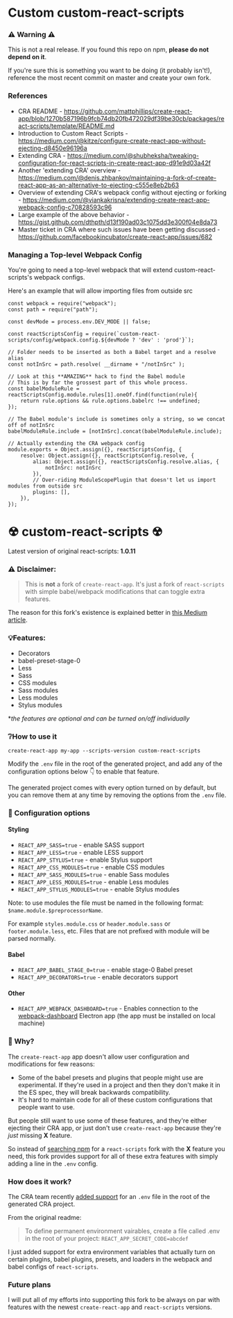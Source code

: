 # Custom custom-react-scripts

### ⚠️ Warning ⚠️

This is not a real release. If you found this repo on npm, **please do not depend on it**.

If you're sure this is something you want to be doing (it probably isn't!), reference the most recent commit on master and create your own fork.

### References

- CRA README - https://github.com/mattphillips/create-react-app/blob/1270b587196b9fcb74db20fb472029df39be30cb/packages/react-scripts/template/README.md
- Introduction to Custom React Scripts - https://medium.com/@kitze/configure-create-react-app-without-ejecting-d8450e96196a
- Extending CRA - https://medium.com/@shubheksha/tweaking-configuration-for-react-scripts-in-create-react-app-d91e9d03a42f
- Another 'extending CRA' overview - https://medium.com/@denis.zhbankov/maintaining-a-fork-of-create-react-app-as-an-alternative-to-ejecting-c555e8eb2b63
- Overview of extending CRA's webpack config without ejecting or forking - https://medium.com/@viankakrisna/extending-create-react-app-webpack-config-c70828593c96
- Large example of the above behavior - https://gist.github.com/dthpth/d13f190ad03c1075dd3e300f04e8da73
- Master ticket in CRA where such issues have been getting discussed - https://github.com/facebookincubator/create-react-app/issues/682

### Managing a Top-level Webpack Config

You're going to need a top-level webpack that will extend custom-react-scripts's webpack configs.

Here's an example that will allow importing files from outside src

```
const webpack = require("webpack");
const path = require("path");

const devMode = process.env.DEV_MODE || false;

const reactScriptsConfig = require(`custom-react-scripts/config/webpack.config.${devMode ? 'dev' : 'prod'}`);

// Folder needs to be inserted as both a Babel target and a resolve alias
const notInSrc = path.resolve( __dirname + "/notInSrc" );

// Look at this **AMAZING** hack to find the Babel module
// This is by far the grossest part of this whole process.
const babelModuleRule = reactScriptsConfig.module.rules[1].oneOf.find(function(rule){
    return rule.options && rule.options.babelrc !== undefined;
});

// The Babel module's include is sometimes only a string, so we concat off of notInSrc
babelModuleRule.include = [notInSrc].concat(babelModuleRule.include);

// Actually extending the CRA webpack config
module.exports = Object.assign({}, reactScriptsConfig, {
    resolve: Object.assign({}, reactScriptsConfig.resolve, {
        alias: Object.assign({}, reactScriptsConfig.resolve.alias, {
            notInSrc: notInSrc
        }),
        // Over-riding ModuleScopePlugin that doesn't let us import modules from outside src
        plugins: [],
    }),
});
```

# ☢ custom-react-scripts ☢
Latest version of original react-scripts: **1.0.11**

### ⚠️ Disclaimer:
> This is **not** a fork of ```create-react-app```. It's just a fork of ```react-scripts``` with simple babel/webpack modifications that can toggle extra features.

The reason for this fork's existence is explained better in [this Medium article](https://medium.com/@kitze/configure-create-react-app-without-ejecting-d8450e96196a).

### 💡Features:
* Decorators
* babel-preset-stage-0
* Less
* Sass
* CSS modules
* Sass modules
* Less modules
* Stylus modules

**the features are optional and can be turned on/off individually*

### ❔How to use it
```create-react-app my-app --scripts-version custom-react-scripts```

Modify the ```.env``` file in the root of the generated project, and add any of the configuration options below 👇 to enable that feature.

The generated project comes with every option turned on by default, but you can remove them at any time by removing the options from the ```.env``` file.

### 📝 Configuration options

#### Styling
- ```REACT_APP_SASS=true``` - enable SASS support
- ```REACT_APP_LESS=true``` - enable LESS support
- ```REACT_APP_STYLUS=true``` - enable Stylus support
- ```REACT_APP_CSS_MODULES=true``` - enable CSS modules
- ```REACT_APP_SASS_MODULES=true``` - enable Sass modules
- ```REACT_APP_LESS_MODULES=true``` - enable Less modules
- ```REACT_APP_STYLUS_MODULES=true``` - enable Stylus modules

Note: to use modules the file must be named in the following format: ```$name.module.$preprocessorName```.

For example ```styles.module.css``` or ```header.module.sass``` or ```footer.module.less```, etc. Files that are not prefixed with module will be parsed normally.

#### Babel
- ```REACT_APP_BABEL_STAGE_0=true``` - enable stage-0 Babel preset
- ```REACT_APP_DECORATORS=true``` - enable decorators support

#### Other
- ```REACT_APP_WEBPACK_DASHBOARD=true``` - Enables connection to the [webpack-dashboard](https://github.com/FormidableLabs/electron-webpack-dashboard) Electron app (the app must be installed on local machine)

### 🤔 Why?
The ```create-react-app``` app doesn't allow user configuration and modifications for few reasons:

* Some of the babel presets and plugins that people might use are experimental.  If they're used in a project and then they don't make it in the ES spec, they will break backwards compatibility.
* It's hard to maintain code for all of these custom configurations that people want to use.

But people still want to use some of these features, and they're either ejecting their CRA app, or just don't use ```create-react-app``` because they're *just* missing **X** feature.

So instead of [searching npm](https://www.npmjs.com/search?q=react-scripts) for a ```react-scripts``` fork with the **X** feature you need, this fork provides support for all of these extra features with simply adding a line in the ```.env``` config.

### How does it work?
The CRA team recently [added support](https://github.com/facebookincubator/create-react-app/blob/master/packages/react-scripts/template/README.md#adding-development-environment-variables-in-env) for an ```.env``` file in the root of the generated CRA project.

From the original readme:
> To define permanent environment vairables, create a file called .env in the root of your project:
> ```REACT_APP_SECRET_CODE=abcdef```

I just added support for extra environment variables that actually turn on certain plugins, babel plugins, presets, and loaders in the webpack and babel configs of ```react-scripts```.

### Future plans

I will put all of my efforts into supporting this fork to be always on par with features with the newest ```create-react-app``` and ```react-scripts``` versions.
